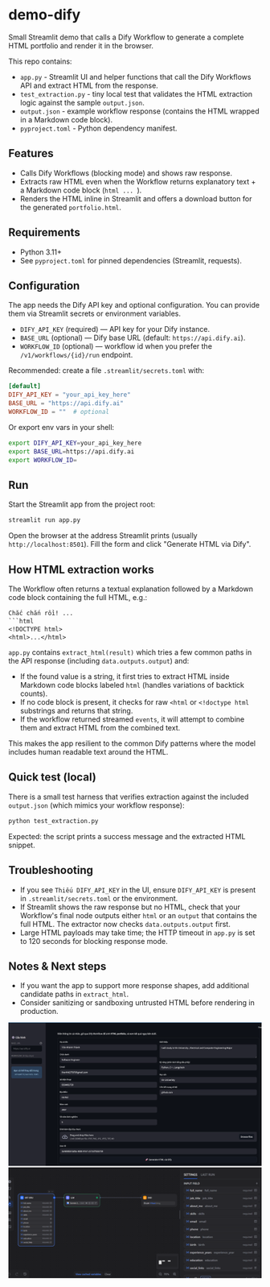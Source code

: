 # demo-dify

Small Streamlit demo that calls a Dify Workflow to generate a complete HTML portfolio and render it in the browser.

This repo contains:

- `app.py` - Streamlit UI and helper functions that call the Dify Workflows API and extract HTML from the response.
- `test_extraction.py` - tiny local test that validates the HTML extraction logic against the sample `output.json`.
- `output.json` - example workflow response (contains the HTML wrapped in a Markdown code block).
- `pyproject.toml` - Python dependency manifest.

## Features

- Calls Dify Workflows (blocking mode) and shows raw response.
- Extracts raw HTML even when the Workflow returns explanatory text + a Markdown code block (```html ... ```).
- Renders the HTML inline in Streamlit and offers a download button for the generated `portfolio.html`.

## Requirements

- Python 3.11+
- See `pyproject.toml` for pinned dependencies (Streamlit, requests).

## Configuration

The app needs the Dify API key and optional configuration. You can provide them via Streamlit secrets or environment variables.

- `DIFY_API_KEY` (required) — API key for your Dify instance.
- `BASE_URL` (optional) — Dify base URL (default: `https://api.dify.ai`).
- `WORKFLOW_ID` (optional) — workflow id when you prefer the `/v1/workflows/{id}/run` endpoint.

Recommended: create a file `.streamlit/secrets.toml` with:

```toml
[default]
DIFY_API_KEY = "your_api_key_here"
BASE_URL = "https://api.dify.ai"
WORKFLOW_ID = ""  # optional
```

Or export env vars in your shell:

```bash
export DIFY_API_KEY=your_api_key_here
export BASE_URL=https://api.dify.ai
export WORKFLOW_ID=
```

## Run

Start the Streamlit app from the project root:

```bash
streamlit run app.py
```

Open the browser at the address Streamlit prints (usually `http://localhost:8501`). Fill the form and click "Generate HTML via Dify".

## How HTML extraction works

The Workflow often returns a textual explanation followed by a Markdown code block containing the full HTML, e.g.:

```
Chắc chắn rồi! ...
```html
<!DOCTYPE html>
<html>...</html>
```

`app.py` contains `extract_html(result)` which tries a few common paths in the API response (including `data.outputs.output`) and:

- If the found value is a string, it first tries to extract HTML inside Markdown code blocks labeled `html` (handles variations of backtick counts).
- If no code block is present, it checks for raw `<html` or `<!doctype html` substrings and returns that string.
- If the workflow returned streamed `events`, it will attempt to combine them and extract HTML from the combined text.

This makes the app resilient to the common Dify patterns where the model includes human readable text around the HTML.

## Quick test (local)

There is a small test harness that verifies extraction against the included `output.json` (which mimics your workflow response):

```bash
python test_extraction.py
```

Expected: the script prints a success message and the extracted HTML snippet.

## Troubleshooting

- If you see `Thiếu DIFY_API_KEY` in the UI, ensure `DIFY_API_KEY` is present in `.streamlit/secrets.toml` or the environment.
- If Streamlit shows the raw response but no HTML, check that your Workflow's final node outputs either `html` or an `output` that contains the full HTML. The extractor now checks `data.outputs.output` first.
- Large HTML payloads may take time; the HTTP timeout in `app.py` is set to 120 seconds for blocking response mode.

## Notes & Next steps

- If you want the app to support more response shapes, add additional candidate paths in `extract_html`.
- Consider sanitizing or sandboxing untrusted HTML before rendering in production.

![alt text](image.png)
![alt text](image-1.png)